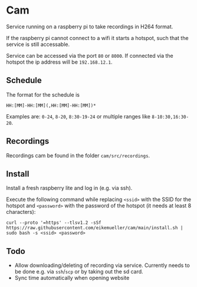 # Cam
Service running on a raspberry pi to take recordings in H264 format.

If the raspberry pi cannot connect to a wifi it starts a hotspot, such that the service is still accessable.

Service can be accessed via the port `80` or `8000`. If connected via the hotspot the ip address will be `192.168.12.1`.

## Schedule

The format for the schedule is

```
HH:[MM]-HH:[MM](,HH:[MM]-HH:[MM])*
```

Examples are: `0-24`, `8-20`, `8:30-19-24` or multiple ranges like `8-10:30,16:30-20`.

## Recordings

Recordings cam be found in the folder `cam/src/recordings`.

## Install

Install a fresh raspberry lite and log in (e.g. via ssh).

Execute the following command while replacing `<ssid>` with the SSID for the hotspot and `<password>` with the password of the hotspot (it needs at least 8 characters):

```
curl --proto '=https' --tlsv1.2 -sSf https://raw.githubusercontent.com/eikemueller/cam/main/install.sh | sudo bash -s <ssid> <password>
```

## Todo

 - Allow downloading/deleting of recording via service. Currently needs to be done e.g. via `ssh`/`scp` or by taking out the sd card.
 - Sync time automatically when opening website